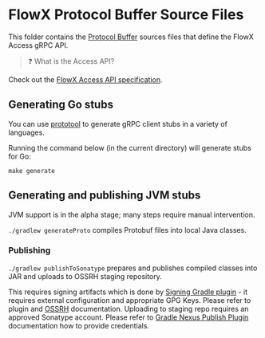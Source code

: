 # FlowX Protocol Buffer Source Files

This folder contains the [Protocol Buffer](https://developers.google.com/protocol-buffers) sources files that define the FlowX Access gRPC API.

> ❓ What is the Access API?

Check out the [FlowX Access API specification](/docs/content/access-api-spec.md).

## Generating Go stubs

You can use [prototool](https://github.com/uber/prototool) to generate gRPC client stubs in a variety of languages.

Running the command below (in the current directory) will generate stubs for Go:

```shell script
make generate
```

## Generating and publishing JVM stubs

JVM support is in the alpha stage; many steps require manual intervention.

`./gradlew generateProto` compiles Protobuf files into local Java classes.

### Publishing

`./gradlew publishToSonatype` prepares and publishes compiled classes into JAR and uploads to OSSRH staging repository. 

This requires signing artifacts which is done by [Signing Gradle plugin](https://docs.gradle.org/current/userguide/signing_plugin.html) - it requires 
external configuration and appropriate GPG Keys. Please refer to plugin and [OSSRH](https://central.sonatype.org/pages/working-with-pgp-signatures.html) 
documentation.
Uploading to staging repo requires an approved Sonatype account. Please refer to [Gradle Nexus Publish Plugin](https://github.com/gradle-nexus/publish-plugin) 
documentation how to provide credentials. 
